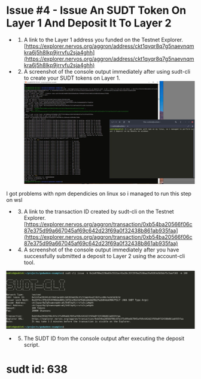 # Issue #4 - Issue An SUDT Token On Layer 1 And Deposit It To Layer 2

- 1. A link to the Layer 1 address you funded on the Testnet Explorer.
[https://explorer.nervos.org/aggron/address/ckt1qyqr8q7g5naevnqmkra6j5h8lkp9jrrvfu2sja4ghh](https://explorer.nervos.org/aggron/address/ckt1qyqr8q7g5naevnqmkra6j5h8lkp9jrrvfu2sja4ghh) 

- 2. A screenshot of the console output immediately after using sudt-cli to create your SUDT tokens on Layer 1.
![scr](https://github.com/bitcoineazy/CKB_Broaden_the_Spectrum/blob/main/Issue_SUDT_token_on_Layer_1%26Deposit_to_Layer_2/Layer_2_Deposit.jpg)

I got problems with npm dependicies on linux so i managed to run this step on wsl

- 3. A link to the transaction ID created by sudt-cli on the Testnet Explorer.
[https://explorer.nervos.org/aggron/transaction/0xb54ba20566f06c87e375d99a667045af69c642d23f69a0f32438b861ab935faa](https://explorer.nervos.org/aggron/transaction/0xb54ba20566f06c87e375d99a667045af69c642d23f69a0f32438b861ab935faa)

- 4. A screenshot of the console output immediately after you have successfully submitted a deposit to Layer 2 using the account-cli tool.

![scr](https://github.com/bitcoineazy/CKB_Broaden_the_Spectrum/blob/main/Issue_SUDT_token_on_Layer_1%26Deposit_to_Layer_2/SUDT_cli_issue_tokens.jpg)

- 5. The SUDT ID from the console output after executing the deposit script.

# sudt id: 638
